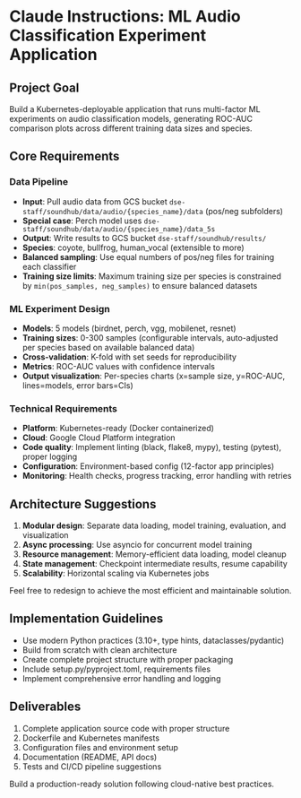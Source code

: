 # Claude Instructions: ML Audio Classification Experiment Application

## Project Goal
Build a Kubernetes-deployable application that runs multi-factor ML experiments on audio classification models, generating ROC-AUC comparison plots across different training data sizes and species.

## Core Requirements

### Data Pipeline
- **Input**: Pull audio data from GCS bucket `dse-staff/soundhub/data/audio/{species_name}/data` (pos/neg subfolders)
- **Special case**: Perch model uses `dse-staff/soundhub/data/audio/{species_name}/data_5s` 
- **Output**: Write results to GCS bucket `dse-staff/soundhub/results/`
- **Species**: coyote, bullfrog, human_vocal (extensible to more)
- **Balanced sampling**: Use equal numbers of pos/neg files for training each classifier
- **Training size limits**: Maximum training size per species is constrained by `min(pos_samples, neg_samples)` to ensure balanced datasets

### ML Experiment Design
- **Models**: 5 models (birdnet, perch, vgg, mobilenet, resnet)
- **Training sizes**: 0-300 samples (configurable intervals, auto-adjusted per species based on available balanced data)
- **Cross-validation**: K-fold with set seeds for reproducibility
- **Metrics**: ROC-AUC values with confidence intervals
- **Output visualization**: Per-species charts (x=sample size, y=ROC-AUC, lines=models, error bars=CIs)

### Technical Requirements
- **Platform**: Kubernetes-ready (Docker containerized)
- **Cloud**: Google Cloud Platform integration
- **Code quality**: Implement linting (black, flake8, mypy), testing (pytest), proper logging
- **Configuration**: Environment-based config (12-factor app principles)
- **Monitoring**: Health checks, progress tracking, error handling with retries

## Architecture Suggestions
1. **Modular design**: Separate data loading, model training, evaluation, and visualization
2. **Async processing**: Use asyncio for concurrent model training
3. **Resource management**: Memory-efficient data loading, model cleanup
4. **State management**: Checkpoint intermediate results, resume capability
5. **Scalability**: Horizontal scaling via Kubernetes jobs

Feel free to redesign to achieve the most efficient and maintainable solution.

## Implementation Guidelines
- Use modern Python practices (3.10+, type hints, dataclasses/pydantic)
- Build from scratch with clean architecture
- Create complete project structure with proper packaging
- Include setup.py/pyproject.toml, requirements files
- Implement comprehensive error handling and logging

## Deliverables
1. Complete application source code with proper structure
2. Dockerfile and Kubernetes manifests
3. Configuration files and environment setup
4. Documentation (README, API docs)
5. Tests and CI/CD pipeline suggestions

Build a production-ready solution following cloud-native best practices.